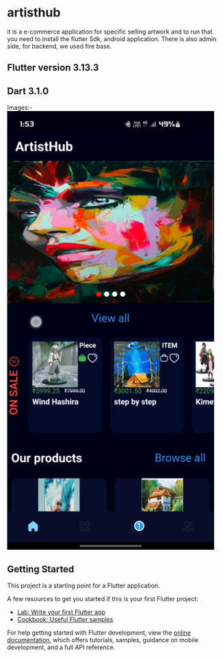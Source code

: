 # artisthub

 it is a e-commerce application for specific selling artwork and to run that you need to install the flutter Sdk, android application.
 There is also admin side, for backend, we used fire base.

## Flutter version 3.13.3
##  Dart 3.1.0

Images:- 
![image alt](https://github.com/saurabh13200/Artisthubapk/blob/main/screenshot_1.png)

## Getting Started

This project is a starting point for a Flutter application.

A few resources to get you started if this is your first Flutter project:

- [Lab: Write your first Flutter app](https://docs.flutter.dev/get-started/codelab)
- [Cookbook: Useful Flutter samples](https://docs.flutter.dev/cookbook)

For help getting started with Flutter development, view the
[online documentation](https://docs.flutter.dev/), which offers tutorials,
samples, guidance on mobile development, and a full API reference.
